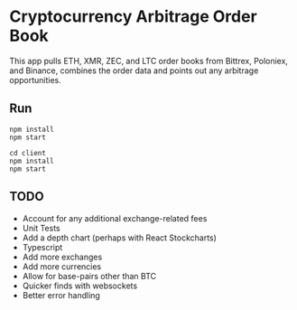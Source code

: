 # Cryptocurrency Arbitrage Order Book

This app pulls ETH, XMR, ZEC, and LTC order books from Bittrex, Poloniex, and Binance, combines the order data and points out any arbitrage opportunities.

## Run
```
npm install
npm start

cd client
npm install
npm start
```

## TODO
- Account for any additional exchange-related fees
- Unit Tests
- Add a depth chart (perhaps with React Stockcharts)
- Typescript
- Add more exchanges
- Add more currencies
- Allow for base-pairs other than BTC
- Quicker finds with websockets
- Better error handling
